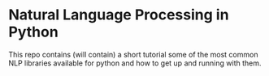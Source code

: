 # Natural Language Processing in Python

This repo contains (will contain) a short tutorial some of the most common NLP libraries available for python and how to get up and running with them.  
